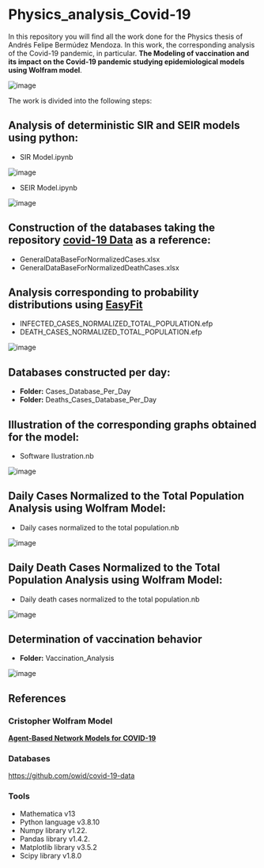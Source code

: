 # Physics_analysis_Covid-19

In this repository you will find all the work done for the Physics thesis of Andrés Felipe Bermúdez Mendoza. In this work, the corresponding analysis of the Covid-19 pandemic, in particular. **The Modeling of vaccination and its impact on the Covid-19 pandemic studying epidemiological models using Wolfram model**.

![image](https://user-images.githubusercontent.com/30726391/174414446-a8780aee-9255-4370-9b9c-b8df4ad3b28a.png)

The work is divided into the following steps:

## Analysis of deterministic SIR and SEIR models using python:

* SIR Model.ipynb

![image](https://user-images.githubusercontent.com/30726391/174422889-807b4021-b71c-4c36-abce-8f7f5edc850c.png)

* SEIR Model.ipynb

![image](https://user-images.githubusercontent.com/30726391/174422873-c927025e-4628-44d8-ae0d-c83190377ba2.png)

## Construction of the databases taking the repository [covid-19 Data](https://github.com/owid/covid-19-data) as a reference:

* GeneralDataBaseForNormalizedCases.xlsx
* GeneralDataBaseForNormalizedDeathCases.xlsx

## Analysis corresponding to probability distributions using [EasyFit](https://easyfit.informer.com/5.6/EasyFit)

* INFECTED_CASES_NORMALIZED_TOTAL_POPULATION.efp
* DEATH_CASES_NORMALIZED_TOTAL_POPULATION.efp

![image](https://user-images.githubusercontent.com/30726391/174414588-48331e4d-7ab3-4a3a-9068-631d85b1c92d.png)

## Databases constructed per day:

* **Folder:** Cases_Database_Per_Day
* **Folder:** Deaths_Cases_Database_Per_Day

## Illustration of the corresponding graphs obtained for the model:

* Software Ilustration.nb

![image](https://user-images.githubusercontent.com/30726391/174414644-46d0ada3-9457-46dd-a6e1-56da4f09c892.png)

## Daily Cases Normalized to the Total Population Analysis using Wolfram Model:

* Daily cases normalized to the total population.nb

![image](https://user-images.githubusercontent.com/30726391/174415180-3566f575-906f-4b84-ac85-255bed1f60db.png)

## Daily Death Cases Normalized to the Total Population Analysis using Wolfram Model:

* Daily death cases normalized to the total population.nb

![image](https://user-images.githubusercontent.com/30726391/174415802-a18878e8-eaf7-4bf9-86f0-5eef13f89cee.png)

## Determination of vaccination behavior

* **Folder:** Vaccination_Analysis

![image](https://user-images.githubusercontent.com/30726391/174416189-73bdffb3-a2f9-4732-af06-c691457c81dd.png)

## References

### Cristopher Wolfram Model

[**Agent-Based Network Models for COVID-19**](https://www.wolframcloud.com/obj/covid-19/PublishedAgent-Based-Networks-Models-for-COVID-19.nb)

### Databases

https://github.com/owid/covid-19-data

### Tools

* Mathematica v13
* Python language v3.8.10
* Numpy library v1.22.
* Pandas library v1.4.2.
* Matplotlib library v3.5.2
* Scipy library v1.8.0
